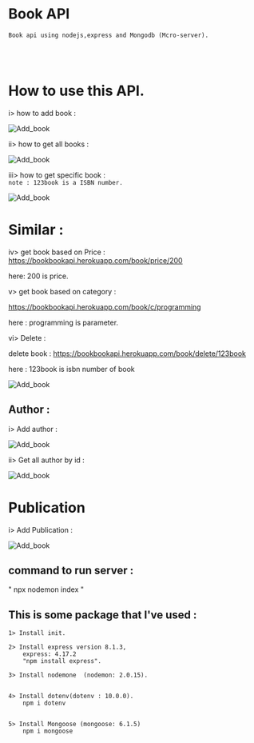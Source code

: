 # Book API

```Book api using nodejs,express and Mongodb (Mcro-server).```

<br><br>
# How to use this API.


i> how to add book :

![Add_book](./Image/post-add_book.png)

ii> how to get all books :


![Add_book](./Image/get_all_book.png)

iii> how to get specific book : 
<br>
`note :
     123book is a ISBN number.`

![Add_book](./Image/specific_book.png)


# Similar : 
iv> get book based on Price  :
https://bookbookapi.herokuapp.com/book/price/200

here: 200 is price.

v> get book based on category :

https://bookbookapi.herokuapp.com/book/c/programming

here : programming is parameter.

vi> Delete :

delete book :
https://bookbookapi.herokuapp.com/book/delete/123book

here : 123book is isbn number of book

![Add_book](./Image/delete_book_isbn.png)

## Author :

i> Add author :

![Add_book](./Image/add_author.png)

ii> Get all author by id : 

![Add_book](./Image/all_author.png)


# Publication

i> Add Publication :
     
![Add_book](./Image/add_pub.png)


## command to run server  : 
" npx nodemon index "

## This is some package that I've used  :

```
1> Install init.

2> Install express version 8.1.3,
    express: 4.17.2
    "npm install express".

3> Install nodemone  (nodemon: 2.0.15).


4> Install dotenv(dotenv : 10.0.0).
    npm i dotenv
    

5> Install Mongoose (mongoose: 6.1.5)
    npm i mongoose
    
```